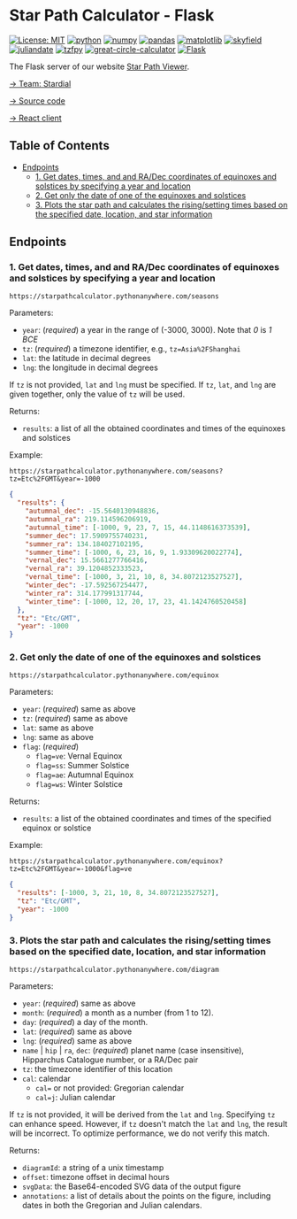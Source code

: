 # Star Path Calculator - Flask

[![License: MIT](https://img.shields.io/badge/License-MIT-yellow.svg)](./LICENSE)
[![python](https://img.shields.io/badge/Python-3.10,_3.11-3776AB?logo=python&logoColor=white)](https://www.python.org) [![numpy](https://img.shields.io/badge/Numpy-2.0.1-013243?logo=numpy&logoColor=white)](https://numpy.org) [![pandas](https://img.shields.io/badge/Pandas-2.2.2-150458?logo=Pandas&logoColor=white)](https://pandas.pydata.org) [![matplotlib](https://img.shields.io/badge/Matplotlib-3.9.1.post1-12557C)](https://matplotlib.org) [![skyfield](https://img.shields.io/badge/Skyfield-1.49-BD9354)](https://rhodesmill.org/skyfield) [![juliandate](https://img.shields.io/badge/Juliandate-1.0.4-BD9354)](https://pypi.org/project/juliandate) [![tzfpy](https://img.shields.io/badge/tzfpy-0.15.5-blue)](https://github.com/ringsaturn/tzfpy) [![great-circle-calculator](https://img.shields.io/badge/Great_Circle_Calculator-1.3.1-brightgreen)](https://github.com/seangrogan/great_circle_calculator) [![Flask](https://img.shields.io/badge/Flask-3.0.3-39A6BD?logo=flask&logoColor=white)](https://flask.palletsprojects.com)

The Flask server of our website [Star Path Viewer](https://stardial-astro.github.io/star-path-viewer).

[→ Team: Stardial](https://github.com/stardial-astro)

[→ Source code](https://github.com/claude-hao/star-path-calculator)

[→ React client](https://github.com/stardial-astro/star-path-viewer)

## Table of Contents<!-- omit in toc -->

- [Endpoints](#endpoints)
  - [1. Get dates, times, and and RA/Dec coordinates of equinoxes and solstices by specifying a year and location](#1-get-dates-times-and-and-radec-coordinates-of-equinoxes-and-solstices-by-specifying-a-year-and-location)
  - [2. Get only the date of one of the equinoxes and solstices](#2-get-only-the-date-of-one-of-the-equinoxes-and-solstices)
  - [3. Plots the star path and calculates the rising/setting times based on the specified date, location, and star information](#3-plots-the-star-path-and-calculates-the-risingsetting-times-based-on-the-specified-date-location-and-star-information)

## Endpoints

### 1. Get dates, times, and and RA/Dec coordinates of equinoxes and solstices by specifying a year and location

`https://starpathcalculator.pythonanywhere.com/seasons`

Parameters:

- `year`: (*required*) a year in the range of (-3000, 3000). Note that *0* is *1 BCE*
- `tz`: (*required*) a timezone identifier, e.g., `tz=Asia%2FShanghai`
- `lat`: the latitude in decimal degrees
- `lng`: the longitude in decimal degrees

If `tz` is not provided, `lat` and `lng` must be specified. If `tz`, `lat`, and `lng` are given together, only the value of `tz` will be used.

Returns:

- `results`: a list of all the obtained coordinates and times of the equinoxes and solstices

Example:

`https://starpathcalculator.pythonanywhere.com/seasons?tz=Etc%2FGMT&year=-1000`

```json
{
  "results": {
    "autumnal_dec": -15.5640130948836,
    "autumnal_ra": 219.114596206919,
    "autumnal_time": [-1000, 9, 23, 7, 15, 44.1148616373539],
    "summer_dec": 17.5909755740231,
    "summer_ra": 134.184027102195,
    "summer_time": [-1000, 6, 23, 16, 9, 1.93309620022774],
    "vernal_dec": 15.5661277766416,
    "vernal_ra": 39.1204852333523,
    "vernal_time": [-1000, 3, 21, 10, 8, 34.8072123527527],
    "winter_dec": -17.592567254477,
    "winter_ra": 314.177991317744,
    "winter_time": [-1000, 12, 20, 17, 23, 41.1424760520458]
  },
  "tz": "Etc/GMT",
  "year": -1000
}
```

### 2. Get only the date of one of the equinoxes and solstices

`https://starpathcalculator.pythonanywhere.com/equinox`

Parameters:

- `year`: (*required*) same as above
- `tz`: (*required*) same as above
- `lat`: same as above
- `lng`: same as above
- `flag`: (*required*)
  - `flag=ve`: Vernal Equinox
  - `flag=ss`: Summer Solstice
  - `flag=ae`: Autumnal Equinox
  - `flag=ws`: Winter Solstice

Returns:

- `results`: a list of the obtained coordinates and times of the specified equinox or solstice

Example:

`https://starpathcalculator.pythonanywhere.com/equinox?tz=Etc%2FGMT&year=-1000&flag=ve`

```json
{
  "results": [-1000, 3, 21, 10, 8, 34.8072123527527],
  "tz": "Etc/GMT",
  "year": -1000
}
```

### 3. Plots the star path and calculates the rising/setting times based on the specified date, location, and star information

`https://starpathcalculator.pythonanywhere.com/diagram`

Parameters:

- `year`: (*required*) same as above
- `month`: (*required*) a month as a number (from 1 to 12).
- `day`: (*required*) a day of the month.
- `lat`: (*required*) same as above
- `lng`: (*required*) same as above
- `name` | `hip` | `ra`, `dec`: (*required*) planet name (case insensitive), Hipparchus Catalogue number, or a RA/Dec pair
- `tz`: the timezone identifier of this location
- `cal`: calendar
  - `cal=` or not provided: Gregorian calendar
  - `cal=j`: Julian calendar

If `tz` is not provided, it will be derived from the `lat` and `lng`.
Specifying `tz` can enhance speed. However, if `tz` doesn't match the `lat` and `lng`, the result will be incorrect. To optimize performance, we do not verify this match.

Returns:

- `diagramId`: a string of a unix timestamp
- `offset`: timezone offset in decimal hours
- `svgData`: the Base64-encoded SVG data of the output figure
- `annotations`: a list of details about the points on the figure, including dates in both the Gregorian and Julian calendars.

